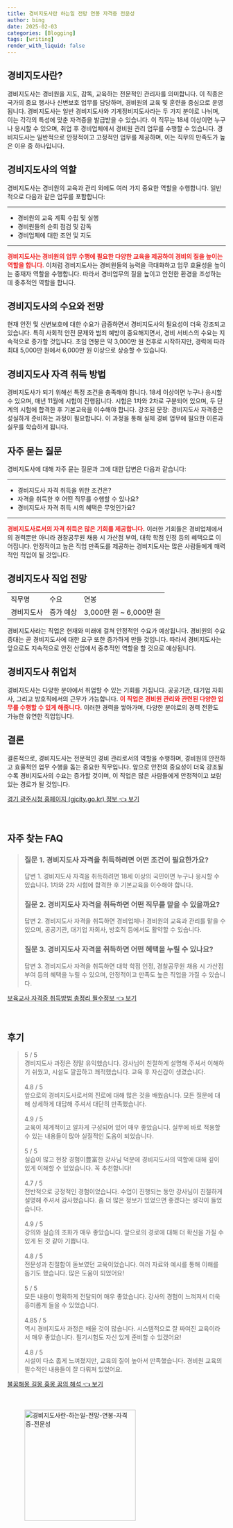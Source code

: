 ```yaml
---
title: 경비지도사란 하는일 전망 연봉 자격증 전문성
author: bing
date: 2025-02-03
categories: [Blogging]
tags: [writing]
render_with_liquid: false
---
```



<h2 id='경비지도사란'>경비지도사란?</h2>

<p>경비지도사는 경비원을 지도, 감독, 교육하는 전문적인 관리자를 의미합니다. 이 직종은 국가의 중요 행사나 신변보호 업무를 담당하며, 경비원의 교육 및 훈련을 중심으로 운영됩니다. 경비지도사는 일반 경비지도사와 기계정비지도사라는 두 가지 분야로 나뉘며, 이는 각각의 특성에 맞춘 자격증을 발급받을 수 있습니다. 이 직무는 18세 이상이면 누구나 응시할 수 있으며, 취업 후 경비업체에서 경비원 관리 업무를 수행할 수 있습니다. 경비지도사는 일반적으로 안정적이고 고정적인 업무를 제공하며, 이는 직무의 만족도가 높은 이유 중 하나입니다.</p>

<h2 id='경비지도사의 역할'>경비지도사의 역할</h2>

<p>경비지도사는 경비원의 교육과 관리 외에도 여러 가지 중요한 역할을 수행합니다. 일반적으로 다음과 같은 업무를 포함합니다:</p>

<hr />

<ul>
    <li>경비원의 교육 계획 수립 및 실행</li>
    <li>경비원들의 순회 점검 및 감독</li>
    <li>경비업체에 대한 조언 및 지도</li>
</ul>

<hr />

<p><b><span style="color: #ee2323;">경비지도사는 경비원의 업무 수행에 필요한 다양한 교육을 제공하여 경비의 질을 높이는 역할을 합니다.</span></b> 이처럼 경비지도사는 경비원들의 능력을 극대화하고 업무 효율성을 높이는 중재자 역할을 수행합니다. 따라서 경비업무의 질을 높이고 안전한 환경을 조성하는 데 중추적인 역할을 합니다.</p>

<h2 id='경비지도사의 수요와 전망'>경비지도사의 수요와 전망</h2>

<p>현재 안전 및 신변보호에 대한 수요가 급증하면서 경비지도사의 필요성이 더욱 강조되고 있습니다. 특히 사회적 안전 문제와 범죄 예방이 중요해지면서, 경비 서비스의 수요는 지속적으로 증가할 것입니다. 초임 연봉은 약 3,000만 원 전후로 시작하지만, 경력에 따라 최대 5,000만 원에서 6,000만 원 이상으로 상승할 수 있습니다.</p>

<h2 id='경비지도사 자격 취득 방법'>경비지도사 자격 취득 방법</h2>

<p>경비지도사가 되기 위해선 특정 조건을 충족해야 합니다. 18세 이상이면 누구나 응시할 수 있으며, 매년 11월에 시험이 진행됩니다. 시험은 1차와 2차로 구분되어 있으며, 두 단계의 시험에 합격한 후 기본교육을 이수해야 합니다. 강조된 문장: 경비지도사 자격증은 성실하게 준비하는 과정이 필요합니다. 이 과정을 통해 실제 경비 업무에 필요한 이론과 실무를 학습하게 됩니다.</p>

<h2 id='자주 묻는 질문'>자주 묻는 질문</h2>

<p>경비지도사에 대해 자주 묻는 질문과 그에 대한 답변은 다음과 같습니다:</p>

<hr />

<ul>
    <li>경비지도사 자격 취득을 위한 조건은?</li>
    <li>자격을 취득한 후 어떤 직무를 수행할 수 있나요?</li>
    <li>경비지도사 자격 취득 시의 혜택은 무엇인가요?</li>
</ul>

<hr />

<p><b><span style="color: #ee2323;">경비지도사로서의 자격 취득은 많은 기회를 제공합니다.</span></b> 이러한 기회들은 경비업체에서의 경력뿐만 아니라 경찰공무원 채용 시 가산점 부여, 대학 학점 인정 등의 혜택으로 이어집니다. 안정적이고 높은 직업 만족도를 제공하는 경비지도사는 많은 사람들에게 매력적인 직업이 될 것입니다.</p>

<h2 id='경비지도사 직업 전망'>경비지도사 직업 전망</h2>

<table>
    <tr>
        <td>직무명</td>
        <td>수요</td>
        <td>연봉</td>
    </tr>
    <tr>
        <td>경비지도사</td>
        <td>증가 예상</td>
        <td>3,000만 원 ~ 6,000만 원</td>
    </tr>
</table>

<p>경비지도사라는 직업은 현재와 미래에 걸쳐 안정적인 수요가 예상됩니다. 경비원의 수요 증대는 곧 경비지도사에 대한 요구 또한 증가하게 만들 것입니다. 따라서 경비지도사는 앞으로도 지속적으로 안전 산업에서 중추적인 역할을 할 것으로 예상됩니다.</p>

<h2 id='경비지도사 취업처'>경비지도사 취업처</h2>

<p>경비지도사는 다양한 분야에서 취업할 수 있는 기회를 가집니다. 공공기관, 대기업 자회사, 그리고 방호직에서의 근무가 가능합니다. <b><span style="color: #ee2323;">이 직업은 경비원 관리와 관련된 다양한 업무를 수행할 수 있게 해줍니다.</span></b> 이러한 경력을 쌓아가며, 다양한 분야로의 경력 전환도 가능한 유연한 직업입니다.</p>

<h2 id='결론'>결론</h2>

<p>결론적으로, 경비지도사는 전문적인 경비 관리로서의 역할을 수행하며, 경비원의 안전하고 효율적인 업무 수행을 돕는 중요한 직무입니다. 앞으로 안전의 중요성이 더욱 강조될수록 경비지도사의 수요는 증가할 것이며, 이 직업은 많은 사람들에게 안정적이고 보람 있는 경로가 될 것입니다.</p>


<p><a class="click-button" title="경기 광주시청 홈페이지 (gjcity.go.kr) 정보" href="https://aptwhite.github.io/posts/%EA%B2%BD%EA%B8%B0-%EA%B4%91%EC%A3%BC%EC%8B%9C%EC%B2%AD-%ED%99%88%ED%8E%98%EC%9D%B4%EC%A7%80-(gjcity.go.kr)-%EC%A0%95%EB%B3%B4/" rel="dofollow">경기 광주시청 홈페이지 (gjcity.go.kr) 정보 👈 보기</a></p><br>
<h2 id='자주_찾는_FAQ'>자주 찾는 FAQ</h2>
<div itemscope="" itemtype="https://schema.org/FAQPage"> 
<blockquote> 
<div itemscope="" itemprop="mainEntity" itemtype="https://schema.org/Question"> 
<h3 itemprop="name">질문 1. 경비지도사 자격을 취득하려면 어떤 조건이 필요한가요?</h3> 
<div itemscope="" itemprop="acceptedAnswer" itemtype="https://schema.org/Answer"> 
<span itemprop="text"> 
<p>답변 1. 경비지도사 자격을 취득하려면 18세 이상의 국민이면 누구나 응시할 수 있습니다. 1차와 2차 시험에 합격한 후 기본교육을 이수해야 합니다.</p> 
</span> 
</div> 
</div> 
<div itemscope="" itemprop="mainEntity" itemtype="https://schema.org/Question"> 
<h3 itemprop="name">질문 2. 경비지도사 자격을 취득하면 어떤 직무를 맡을 수 있을까요?</h3> 
<div itemscope="" itemprop="acceptedAnswer" itemtype="https://schema.org/Answer"> 
<span itemprop="text"> 
<p>답변 2. 경비지도사 자격을 취득하면 경비업체나 경비원의 교육과 관리를 맡을 수 있으며, 공공기관, 대기업 자회사, 방호직 등에서도 활약할 수 있습니다.</p> 
</span> 
</div> 
</div> 
<div itemscope="" itemprop="mainEntity" itemtype="https://schema.org/Question"> 
<h3 itemprop="name">질문 3. 경비지도사 자격을 취득하면 어떤 혜택을 누릴 수 있나요?</h3> 
<div itemscope="" itemprop="acceptedAnswer" itemtype="https://schema.org/Answer"> 
<span itemprop="text"> 
<p>답변 3. 경비지도사 자격을 취득하면 대학 학점 인정, 경찰공무원 채용 시 가산점 부여 등의 혜택을 누릴 수 있으며, 안정적이고 만족도 높은 직업을 가질 수 있습니다.</p> 
</span> 
</div> 
</div> 
</blockquote> 
</div>
<p><a class="click-button" title="보육교사 자격증 취득방법 총정리 필수정보" href="https://aptwhite.github.io/posts/%EB%B3%B4%EC%9C%A1%EA%B5%90%EC%82%AC-%EC%9E%90%EA%B2%A9%EC%A6%9D-%EC%B7%A8%EB%93%9D%EB%B0%A9%EB%B2%95-%EC%B4%9D%EC%A0%95%EB%A6%AC-%ED%95%84%EC%88%98%EC%A0%95%EB%B3%B4/" rel="dofollow">보육교사 자격증 취득방법 총정리 필수정보 👈 보기</a></p><br>
<h2 id='후기'>후기</h2>
<div itemscope itemtype="https://schema.org/Product">
  <blockquote>
  <div itemprop="review" itemscope itemtype="https://schema.org/Review">
      <div itemprop="reviewRating" itemscope itemtype="https://schema.org/Rating"> <span itemprop="ratingValue">5</span> / <span itemprop="bestRating">5</span> </div>
      <span itemprop="reviewBody">경비지도사 과정은 정말 유익했습니다. 강사님이 친절하게 설명해 주셔서 이해하기 쉬웠고, 시설도 깔끔하고 쾌적했습니다. 교육 후 자신감이 생겼습니다.</span>
  </div>
  <br>
  <div itemprop="review" itemscope itemtype="https://schema.org/Review">
      <div itemprop="reviewRating" itemscope itemtype="https://schema.org/Rating"> <span itemprop="ratingValue">4.8</span> / <span itemprop="bestRating">5</span> </div>
      <span itemprop="reviewBody">앞으로의 경비지도사로서의 진로에 대해 많은 것을 배웠습니다. 모든 질문에 대해 상세하게 대답해 주셔서 대단히 만족했습니다.</span>
  </div>
  <br>
  <div itemprop="review" itemscope itemtype="https://schema.org/Review">
      <div itemprop="reviewRating" itemscope itemtype="https://schema.org/Rating"> <span itemprop="ratingValue">4.9</span> / <span itemprop="bestRating">5</span> </div>
      <span itemprop="reviewBody">교육이 체계적이고 알차게 구성되어 있어 매우 좋았습니다. 실무에 바로 적용할 수 있는 내용들이 많아 실질적인 도움이 되었습니다.</span>
  </div>
  <br>
  <div itemprop="review" itemscope itemtype="https://schema.org/Review">
      <div itemprop="reviewRating" itemscope itemtype="https://schema.org/Rating"> <span itemprop="ratingValue">5</span> / <span itemprop="bestRating">5</span> </div>
      <span itemprop="reviewBody">실습이 많고 현장 경험이豊富한 강사님 덕분에 경비지도사의 역할에 대해 깊이 있게 이해할 수 있었습니다. 꼭 추천합니다!</span>
  </div>
  <br>
  <div itemprop="review" itemscope itemtype="https://schema.org/Review">
      <div itemprop="reviewRating" itemscope itemtype="https://schema.org/Rating"> <span itemprop="ratingValue">4.7</span> / <span itemprop="bestRating">5</span> </div>
      <span itemprop="reviewBody">전반적으로 긍정적인 경험이었습니다. 수업이 진행되는 동안 강사님이 친절하게 설명해 주셔서 감사했습니다. 좀 더 많은 정보가 있었으면 좋겠다는 생각이 들었습니다.</span>
  </div>
  <br>
  <div itemprop="review" itemscope itemtype="https://schema.org/Review">
      <div itemprop="reviewRating" itemscope itemtype="https://schema.org/Rating"> <span itemprop="ratingValue">4.9</span> / <span itemprop="bestRating">5</span> </div>
      <span itemprop="reviewBody">강의와 실습의 조화가 매우 좋았습니다. 앞으로의 경로에 대해 더 확신을 가질 수 있게 된 것 같아 기쁩니다.</span>
  </div>
  <br>
  <div itemprop="review" itemscope itemtype="https://schema.org/Review">
      <div itemprop="reviewRating" itemscope itemtype="https://schema.org/Rating"> <span itemprop="ratingValue">4.8</span> / <span itemprop="bestRating">5</span> </div>
      <span itemprop="reviewBody">전문성과 친절함이 돋보였던 교육이었습니다. 여러 자료와 예시를 통해 이해를 돕기도 했습니다. 많은 도움이 되었어요!</span>
  </div>
  <br>
  <div itemprop="review" itemscope itemtype="https://schema.org/Review">
      <div itemprop="reviewRating" itemscope itemtype="https://schema.org/Rating"> <span itemprop="ratingValue">5</span> / <span itemprop="bestRating">5</span> </div>
      <span itemprop="reviewBody">모든 내용이 명확하게 전달되어 매우 좋았습니다. 강사의 경험이 느껴져서 더욱 흥미롭게 들을 수 있었습니다.</span>
  </div>
  <br>
  <div itemprop="review" itemscope itemtype="https://schema.org/Review">
      <div itemprop="reviewRating" itemscope itemtype="https://schema.org/Rating"> <span itemprop="ratingValue">4.85</span> / <span itemprop="bestRating">5</span> </div>
      <span itemprop="reviewBody">역시 경비지도사 과정은 배울 것이 많습니다. 시스템적으로 잘 짜여진 교육이라서 매우 좋았습니다. 필기시험도 자신 있게 준비할 수 있겠어요!</span>
  </div>
  <br>
  <div itemprop="review" itemscope itemtype="https://schema.org/Review">
      <div itemprop="reviewRating" itemscope itemtype="https://schema.org/Rating"> <span itemprop="ratingValue">4.8</span> / <span itemprop="bestRating">5</span> </div>
      <span itemprop="reviewBody">시설이 다소 좁게 느껴졌지만, 교육의 질이 높아서 만족했습니다. 경비원 교육의 필수적인 내용들이 잘 다뤄져 있었어요.</span>
  </div>
  </blockquote>
</div>
<p><a class="click-button" title="불꿈해몽 길몽 흉몽 꿈의 해석" href="https://aptwhite.github.io/posts/%EB%B6%88%EA%BF%88%ED%95%B4%EB%AA%BD-%EA%B8%B8%EB%AA%BD-%ED%9D%89%EB%AA%BD-%EA%BF%88%EC%9D%98-%ED%95%B4%EC%84%9D/" rel="dofollow">불꿈해몽 길몽 흉몽 꿈의 해석 👈 보기</a></p><br>
<figure class="image"><img src="https://aptwhite.github.io/assets/img/thumbnail/경비지도사란-하는일-전망-연봉-자격증-전문성.webp" alt="경비지도사란-하는일-전망-연봉-자격증-전문성" width="256" height="256"></figure>